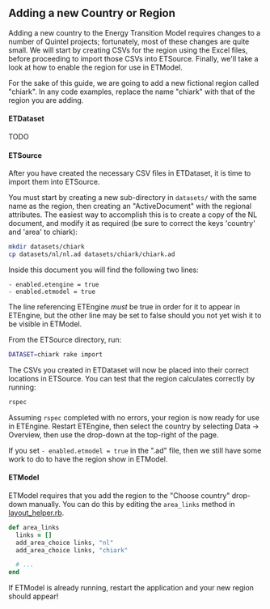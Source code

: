 ## Adding a new Country or Region

Adding a new country to the Energy Transition Model requires changes to a number
of Quintel projects; fortunately, most of these changes are quite small. We will
start by creating CSVs for the region using the Excel files, before proceeding
to import those CSVs into ETSource. Finally, we'll take a look at how to enable
the region for use in ETModel.

For the sake of this guide, we are going to add a new fictional region called
"chiark". In any code examples, replace the name "chiark" with that of the
region you are adding.

#### ETDataset

TODO

#### ETSource

After you have created the necessary CSV files in ETDataset, it is time to
import them into ETSource.

You must start by creating a new sub-directory in `datasets/` with the same name
as the region, then creating an "ActiveDocument" with the regional attributes.
The easiest way to accomplish this is to create a copy of the NL document, and
modify it as required (be sure to correct the keys 'country' and 'area' to chiark):

```sh
mkdir datasets/chiark
cp datasets/nl/nl.ad datasets/chiark/chiark.ad
```

Inside this document you will find the following two lines:

```
- enabled.etengine = true
- enabled.etmodel = true
```

The line referencing ETEngine *must* be true in order for it to appear in
ETEngine, but the other line may be set to false should you not yet wish it to
be visible in ETModel.

From the ETSource directory, run:

```sh
DATASET=chiark rake import
```

The CSVs you created in ETDataset will now be placed into their correct
locations in ETSource. You can test that the region calculates correctly by
running:

```sh
rspec
```

Assuming `rspec` completed with no errors, your region is now ready for use in
ETEngine. Restart ETEngine, then select the country by selecting Data →
Overview, then use the drop-down at the top-right of the page.

If you set `- enabled.etmodel = true` in the ".ad" file, then we still
have some work to do to have the region show in ETModel.

#### ETModel

ETModel requires that you add the region to the "Choose country" drop-down
manually. You can do this by editing the `area_links` method in
[layout_helper.rb](https://github.com/quintel/etmodel/blob/master/app/helpers/layout_helper.rb).

```ruby
def area_links
  links = []
  add_area_choice links, "nl"
  add_area_choice links, "chiark"

  # ...
end
```

If ETModel is already running, restart the application and your new region
should appear!
